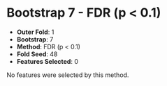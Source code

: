 # Bootstrap 7 - FDR (p < 0.1)

- **Outer Fold**: 1
- **Bootstrap**: 7
- **Method**: FDR (p < 0.1)
- **Fold Seed**: 48
- **Features Selected**: 0

No features were selected by this method.
